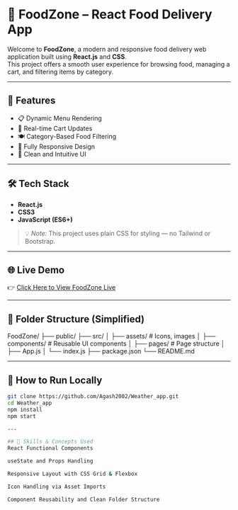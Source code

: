 # 🍔 FoodZone – React Food Delivery App

Welcome to **FoodZone**, a modern and responsive food delivery web application built using **React.js** and **CSS**.  
This project offers a smooth user experience for browsing food, managing a cart, and filtering items by category.

---

## 🚀 Features

- 📋 Dynamic Menu Rendering  
- 🛒 Real-time Cart Updates  
- 🍽️ Category-Based Food Filtering  
- 📱 Fully Responsive Design  
- 🎨 Clean and Intuitive UI  

---

## 🛠️ Tech Stack

- **React.js**  
- **CSS3**  
- **JavaScript (ES6+)**

> 💡 *Note:* This project uses plain CSS for styling — no Tailwind or Bootstrap.

---

## 🌐 Live Demo

👉 [Click Here to View FoodZone Live](https://food-zone-del.vercel.app/)

---

## 📂 Folder Structure (Simplified)

FoodZone/
├── public/
├── src/
│ ├── assets/ # Icons, images
│ ├── components/ # Reusable UI components
│ ├── pages/ # Page structure
│ ├── App.js
│ └── index.js
├── package.json
└── README.md

---

## 📂 How to Run Locally

```bash
git clone https://github.com/Agash2002/Weather_app.git
cd Weather_app
npm install
npm start

---

## 🧠 Skills & Concepts Used
React Functional Components

useState and Props Handling

Responsive Layout with CSS Grid & Flexbox

Icon Handling via Asset Imports

Component Reusability and Clean Folder Structure
